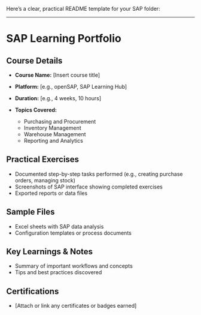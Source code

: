 Here’s a clear, practical README template for your SAP folder:

---

# SAP Learning Portfolio

## Course Details

* **Course Name:** \[Insert course title]
* **Platform:** \[e.g., openSAP, SAP Learning Hub]
* **Duration:** \[e.g., 4 weeks, 10 hours]
* **Topics Covered:**

  * Purchasing and Procurement
  * Inventory Management
  * Warehouse Management
  * Reporting and Analytics

## Practical Exercises

* Documented step-by-step tasks performed (e.g., creating purchase orders, managing stock)
* Screenshots of SAP interface showing completed exercises
* Exported reports or data files

## Sample Files

* Excel sheets with SAP data analysis
* Configuration templates or process documents

## Key Learnings & Notes

* Summary of important workflows and concepts
* Tips and best practices discovered

## Certifications

* \[Attach or link any certificates or badges earned]

